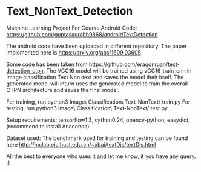 # Text_NonText_Detection
Machine Learning Project For Course
Android Code: https://github.com/guptasaurabh9868/androidTextDetection

The android code have been uploaded in different repository.
The paper implemented here is https://arxiv.org/abs/1609.03605

Some code has been taken from https://github.com/eragonruan/text-detection-ctpn. The VGG16 model will be trained using vGG16_train_cnn in Image classification Text Non-text and saves the model their itself. The generated model will inturn uses the generated model to train the overall CTPN architecture and saves the final model. 

For training, run python3 Image\ Classification\ Text-NonText/ train.py
For testing, run python3 Image\ Classification\ Text-NonText/ test.py

Setup
requirements: tensorflow1.3, cython0.24, opencv-python, easydict,(recommend to install Anaconda)

Dataset used:
The benchmark used for training and testing can be found here http://mclab.eic.hust.edu.cn/~xbai/textDis/textDis.html

All the best to everyone who uses it and let me know, if you have any query. ;)
